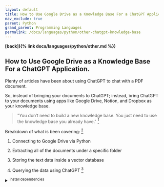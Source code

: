 ```yaml
---
layout: default
title: How to Use Google Drive as a Knowledge Base For a ChatGPT Application
nav_exclude: true
parent: Python
grand_parent: Programming Languages
permalink: /docs/languages/python/other-chatgpt-knowledge-base
---
```


__[back]({% link docs/languages/python/other.md %})__

## How to Use Google Drive as a Knowledge Base For a ChatGPT Application.

Plenty of articles have been about using ChatGPT to chat with a PDF document.

So, instead of bringing your documents to ChatGPT; instead, bring ChatGPT to your documents using apps like Google Drive, Notion, and Dropbox as your knowledge base.

> "You don’t need to build a new knowledge base. You just need to use the knowledge base you already have." [^1]

Breakdown of what is been covering: [^1]

1. Connecting to Google Drive via Python

2. Extracting all of the documents under a specific folder

3. Storing the text data inside a vector database

4. Querying the data using ChatGPT [^2]


<details markdown="block">
  <summary>
    <sup>install dependencies</sup>
  </summary>
```sh
# pip show Flask
# pip show Flask-Cors
# pip show google-api-python-client
# pip show google-auth
# pip show google-auth-httplib2
# pip show google-auth-oauthlib

pip install Flask==2.3.2
pip install Flask-Cors==4.0.0
pip install google-api-python-client==2.93.0
pip install google-auth==2.22.0
pip install google-auth-httplib2==0.1.0
pip install google-auth-oauthlib==1.0.0
pip install PyPDF2==3.0.1
pip install tiktoken==0.3.3
pip install openai==0.27.0

# pip show qdrant_client
# pip show matplotlib
# pip show plotly
# pip show pandas
# pip show scipy
# pip show scikit-learn
pip install qdrant_client==1.3.1
pip install matplotlib==3.7.2
pip install plotly==5.15.0
pip install pandas==2.0.3
pip install scipy==1.11.1
pip install scikit-learn==1.3.0
```
----
<!-- install dependencies -->
</details>

- [`main.py`]({% link docs/languages/python/code/google-drive-oauth-app/main.md %})
- [`qdrant_test.py`]({% link docs/languages/python/code/google-drive-oauth-app/qdrant_test.md %})


```sh
# authorize
curl http://127.0.0.1:5000/authorize
```

```sh
# load data from GDocs
curl -X POST 'http://127.0.0.1:5000/load' \
-H 'Content-Type: application/json' \
-d '{"folder_path": "https://drive.google.com/drive/folders/1cAa_F9CnyCALEscyuBFimiLo9JsPZxkN"}'
```

```sh
# query
curl -X POST 'http://127.0.0.1:5000/query' \
-H 'Content-Type: application/json' \
-d '{"query": "what the difference between structured data and unstructured data"}'
```

- Other Resources:
  - reference to do something alike using AWS infra-structure
    - [Knowledge Bases now delivers fully managed RAG experience in Amazon Bedrock](https://aws.amazon.com/blogs/aws/knowledge-bases-now-delivers-fully-managed-rag-experience-in-amazon-bedrock/)
    - [How to Integrate AWS Bedrock via Boto3 and Langchain in Large Language Model Applications](https://medium.com/@wwwbbb8510/how-to-integrate-aws-bedrock-via-boto3-and-langchain-in-large-language-model-applications-568732931dce)


-----

[^1]: [Using Google Drive as a Knowledge Base For Your ChatGPT Application](https://medium.com/better-programming/using-google-drive-as-a-knowledge-base-for-your-chatgpt-application-805962812547)
[^2]: [Original full code](https://github.com/htrivedi99/chatgpt-gdrive-article)
